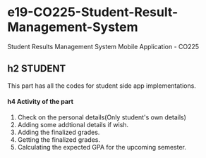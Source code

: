# e19-CO225-Student-Result-Management-System
Student Results Management System Mobile Application - CO225


## h2 STUDENT

This part has all the codes for student side app implementations. 

#### h4 Activity of the part
1. Check on the personal details(Only student's own details)
2. Adding some addtional details if wish.
3. Adding the finalized grades.
4. Getting the finalized grades.
5. Calculating the expected GPA for the upcoming semester.
